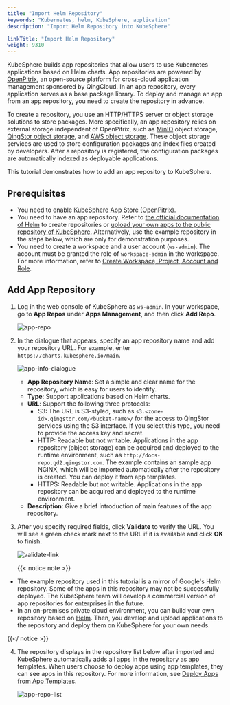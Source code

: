 ```yaml
---
title: "Import Helm Repository"
keywords: "Kubernetes, helm, KubeSphere, application"
description: "Import Helm Repository into KubeSphere"

linkTitle: "Import Helm Repository"
weight: 9310
---
```


KubeSphere builds app repositories that allow users to use Kubernetes applications based on Helm charts. App repositories are powered by [OpenPitrix](https://github.com/openpitrix/openpitrix), an open-source platform for cross-cloud application management sponsored by QingCloud. In an app repository, every application serves as a base package library. To deploy and manage an app from an app repository, you need to create the repository in advance.

To create a repository, you use an HTTP/HTTPS server or object storage solutions to store packages. More specifically, an app repository relies on external storage independent of OpenPitrix, such as [MinIO](https://min.io/) object storage, [QingStor object storage](https://github.com/qingstor), and [AWS object storage](https://aws.amazon.com/what-is-cloud-object-storage/). These object storage services are used to store configuration packages and index files created by developers. After a repository is registered, the configuration packages are automatically indexed as deployable applications.

This tutorial demonstrates how to add an app repository to KubeSphere.

## Prerequisites

- You need to enable [KubeSphere App Store (OpenPitrix)](../../../pluggable-components/app-store/).
- You need to have an app repository. Refer to [the official documentation of Helm](https://v2.helm.sh/docs/developing_charts/#the-chart-repository-guide) to create repositories or [upload your own apps to the public repository of KubeSphere](../upload-app-to-public-repository/). Alternatively, use the example repository in the steps below, which are only for demonstration purposes.
- You need to create a workspace and a user account (`ws-admin`). The account must be granted the role of `workspace-admin` in the workspace. For more information, refer to [Create Workspace, Project, Account and Role](../../../quick-start/create-workspace-and-project/).

## Add App Repository

1. Log in the web console of KubeSphere as `ws-admin`. In your workspace, go to **App Repos** under **Apps Management**, and then click **Add Repo**.

    ![app-repo](/images/docs/workspace-administration/app-repository/import-helm-repository/app-repo.jpg)

2. In the dialogue that appears, specify an app repository name and add your repository URL. For example, enter `https://charts.kubesphere.io/main`.

    ![app-info-dialogue](/images/docs/workspace-administration/app-repository/import-helm-repository/app-info-dialogue.jpg)

    - **App Repository Name**: Set a simple and clear name for the repository, which is easy for users to identify.
    - **Type**: Support applications based on Helm charts.
    - **URL**: Support the following three protocols:
      - S3: The URL is S3-styled, such as `s3.<zone-id>.qingstor.com/<bucket-name>/` for the access to QingStor services using the S3 interface. If you select this type, you need to provide the access key and secret.
      - HTTP: Readable but not writable. Applications in the app repository (object storage) can be acquired and deployed to the runtime environment, such as `http://docs-repo.gd2.qingstor.com`. The example contains an sample app NGINX, which will be imported automatically after the repository is created. You can deploy it from app templates.
      - HTTPS: Readable but not writable. Applications in the app repository can be acquired and deployed to the runtime environment.
    - **Description**: Give a brief introduction of main features of the app repository.

3. After you specify required fields, click **Validate** to verify the URL. You will see a green check mark next to the URL if it is available and click **OK** to finish.

    ![validate-link](/images/docs/workspace-administration/app-repository/import-helm-repository/validate-link.jpg)
    
    {{< notice note >}}

- The example repository used in this tutorial is a mirror of Google's Helm repository. Some of the apps in this repository may not be successfully deployed. The KubeSphere team will develop a commercial version of app repositories for enterprises in the future.
- In an on-premises private cloud environment, you can build your own repository based on [Helm](https://helm.sh). Then, you develop and upload applications to the repository and deploy them on KubeSphere for your own needs.

{{</ notice >}} 

4. The repository displays in the repository list below after imported and KubeSphere automatically adds all apps in the repository as app templates. When users choose to deploy apps using app templates, they can see apps in this repository. For more information, see [Deploy Apps from App Templates](../../../project-user-guide/application/deploy-app-from-template/).

   ![app-repo-list](/images/docs/workspace-administration/app-repository/import-helm-repository/app-repo-list.jpg)